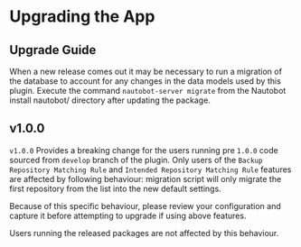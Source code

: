 # Upgrading the App

## Upgrade Guide

When a new release comes out it may be necessary to run a migration of the database to account for any changes in the data models used by this plugin. Execute the command `nautobot-server migrate` from the Nautobot install nautobot/ directory after updating the package.

## v1.0.0

`v1.0.0` Provides a breaking change for the users running pre `1.0.0` code sourced from `develop` branch of the plugin. Only users of the `Backup Repository Matching Rule` and `Intended Repository Matching Rule` features are affected by following behaviour: migration script will only migrate the first repository from the list into the new default settings.

Because of this specific behaviour, please review your configuration and capture it before attempting to upgrade if using above features.

Users running the released packages are not affected by this behaviour.
